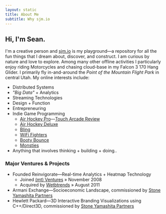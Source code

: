 ```yaml
---
layout: static
title: About Me
subtitle: Why sjm.io
---
```


Hi, I'm Sean.
-------------

I'm a creative person and [sjm.io](http://sjm.io/) is my playground&mdash;a repository for all the fun things that I dream about, discover, and construct.  I am curious by nature and love to explore.  Among many other offline activities I particularly enjoy riding Motorcycles and chasing cloud-base in my Falcon 3 170 Hang Glider.  I primarily fly in-and-around the _Point of the Mountain Flight Park_ in central Utah.  My online interests include:

* Distributed Systems
* _"Big Data"_ + Analytics
* Streaming Technologies
* Design + Function
* Entrepreneuring
* Indie Game Programming
	* [Air Hockey Pro](http://itunes.apple.com/us/app/air-hockey-pro/id300361534)&mdash;[Touch Arcade Review](http://toucharcade.com/2008/12/24/3d-air-hockey-pro-is-realistic-and-fun/)
	* [Air Hockey Deluxe](http://itunes.apple.com/us/app/air-hockey-deluxe/id354859544)
	* [Bling](http://itunes.apple.com/us/app/bling-touch-fever/id304557039)
	* [WiFi Fighters](http://itunes.apple.com/us/app/wifi-fighters/id309975740)
	* [Booty Bounce](http://itunes.apple.com/us/app/booty-bounce/id329899938)
	* [Monsties](http://itunes.apple.com/us/app/monsties/id305703574)
* Anything that involves thinking + building + doing..




### Major Ventures & Projects

* Founded Reinvigorate&mdash;Real-time Analytics + Heatmap Technology
	* Joined [(mt) Ventures](http://mt-ventures.com/) &raquo; November 2008
	* Acquired by [Wetbtrends](http://webtrends.com/) &raquo; August 2011
* Armani Exchange&mdash;Socioeconomic Landscape, commissioned by [Stone Yamashita Partners](http://www.sypartners.com/)
* Hewlett Packard&mdash;3D Interactive Branding Visualizations using C++/Direct3D, commissioned by [Stone Yamashita Partners](http://www.sypartners.com/)
